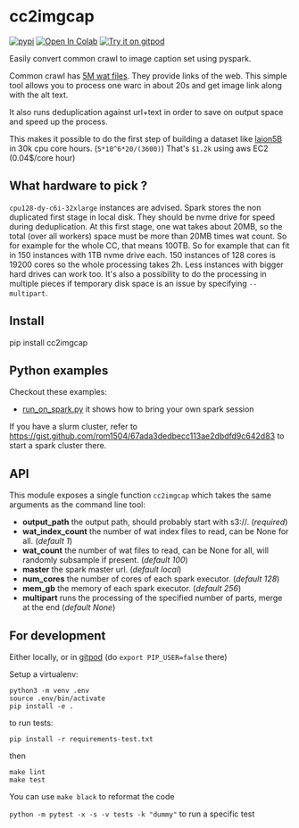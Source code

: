 # cc2imgcap
[![pypi](https://img.shields.io/pypi/v/cc2imgcap.svg)](https://pypi.python.org/pypi/cc2imgcap)
[![Open In Colab](https://colab.research.google.com/assets/colab-badge.svg)](https://colab.research.google.com/github/rom1504/cc2imgcap/blob/master/notebook/cc2imgcap_getting_started.ipynb)
[![Try it on gitpod](https://img.shields.io/badge/try-on%20gitpod-brightgreen.svg)](https://gitpod.io/#https://github.com/rom1504/cc2imgcap)

Easily convert common crawl to image caption set using pyspark.

Common crawl has [5M wat files](https://commoncrawl.org/the-data/get-started/). They provide links of the web.
This simple tool allows you to process one warc in about 20s and get image link along with the alt text.

It also runs deduplication against url+text in order to save on output space and speed up the process.

This makes it possible to do the first step of building a dataset like [laion5B](https://laion.ai/blog/laion-5b/) in 30k cpu core hours. (`5*10^6*20/(3600)`)
That's `$1.2k` using aws EC2 (0.04$/core hour)

## What hardware to pick ?

`cpu128-dy-c6i-32xlarge` instances are advised. Spark stores the non duplicated first stage in local disk. They should be nvme drive for speed during deduplication. At this first stage, one wat takes about 20MB, so the total (over all workers) space must be more than 20MB times wat count. So for example for the whole CC, that means 100TB. So for example that can fit in 150 instances with 1TB nvme drive each. 150 instances of 128 cores is 19200 cores so the whole processing takes 2h. Less instances with bigger hard drives can work too. It's also a possibility to do the processing in multiple pieces if temporary disk space is an issue by specifying `--multipart`.

## Install

pip install cc2imgcap

## Python examples

Checkout these examples:
* [run_on_spark.py](examples/run_on_spark.py) it shows how to bring your own spark session

If you have a slurm cluster, refer to https://gist.github.com/rom1504/67ada3dedbecc113ae2dbdfd9c642d83 to start a spark cluster there.

## API

This module exposes a single function `cc2imgcap` which takes the same arguments as the command line tool:
* **output_path** the output path, should probably start with s3://. (*required*)
* **wat_index_count** the number of wat index files to read, can be None for all. (*default 1*)
* **wat_count** the number of wat files to read, can be None for all, will randomly subsample if present. (*default 100*)
* **master** the spark master url. (*default local*)
* **num_cores** the number of cores of each spark executor. (*default 128*)
* **mem_gb** the memory of each spark executor. (*default 256*)
* **multipart** runs the processing of the specified number of parts, merge at the end (*default None*)

## For development

Either locally, or in [gitpod](https://gitpod.io/#https://github.com/rom1504/cc2imgcap) (do `export PIP_USER=false` there)

Setup a virtualenv:

```
python3 -m venv .env
source .env/bin/activate
pip install -e .
```

to run tests:
```
pip install -r requirements-test.txt
```
then 
```
make lint
make test
```

You can use `make black` to reformat the code

`python -m pytest -x -s -v tests -k "dummy"` to run a specific test
